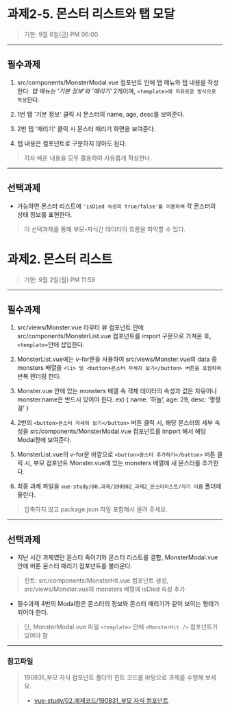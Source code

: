 # 과제2-5. 몬스터 리스트와 탭 모달
>기한: 9월 6일(금) PM 06:00
***
## 필수과제
1. src/components/MonsterModal.vue 컴포넌트 안에 탭 메뉴와 탭 내용을 작성한다. *탭 메뉴는 '기본 정보'와 '때리기'* 2개이며, `<template>에 자유로운 방식으로 작성`한다.

2. 1번 탭 '기본 정보' 클릭 시 몬스터의 name, age, desc를 보여준다.

3. 2번 탭 '때리기' 클릭 시 몬스터 때리기 화면을 보여준다.

4. 탭 내용은 컴포넌트로 구분하지 않아도 된다.
> 각자 배운 내용을 모두 활용하여 자유롭게 작성한다.

***

## 선택과제
- 가능하면 몬스터 리스트에 `'isDied 속성의 true/false'를 이용하여` 각 몬스터의 상태 정보를 표현한다.
> 이 선택과제를 통해 부모-자식간 데이터의 흐름을 파악할 수 있다.


# 과제2. 몬스터 리스트
>기한: 9월 2일(월) PM 11:59
***
## 필수과제
1. src/views/Monster.vue 라우터 뷰 컴포넌트 안에 src/components/MonsterList.vue 컴포넌트를 import 구문으로 가져온 후, `<template>`안에 삽입한다.

2. MonsterList.vue에는 v-for문을 사용하여 src/views/Monster.vue의 data 중 monsters 배열을 `<li> 및 <button>몬스터 자세히 보기</button> 버튼을 포함하여` 반복 렌더링 한다.

3. Monster.vue 안에 있는 monsters 배열 속 객체 데이터의 속성과 값은 자유이나 monster.name은 반드시 있어야 한다. ex) { name: ‘하늘’, age: 29, desc: ‘짱짱걸’ }

4. 2번의 `<button>몬스터 자세히 보기</button>` 버튼 클릭 시, 해당 몬스터의 세부 속성을 src/components/MonsterModal.vue 컴포넌트를 import 해서 해당 Modal창에 보여준다.

5. MonsterList.vue의 v-for문 바깥으로 `<button>몬스터 추가하기</button>` 버튼 클릭 시, 부모 컴포넌트 Monster.vue에 있는 monsters 배열에 새 몬스터를 추가한다.

6. 최종 과제 파일을 `vue-study/00.과제/190902_과제2_몬스터리스트/자기 이름` 폴더에 올린다.
> 압축하지 않고 package.json 파일 포함해서 올려 주세요.

***

## 선택과제
- 지난 시간 과제였던 몬스터 죽이기와 몬스터 리스트를 결합, MonsterModal.vue 안에 버튼 몬스터 때리기 컴포넌트를 불러온다.
> 힌트: src/components/MonsterHit.vue 컴포넌트 생성, src/views/Monster.vue의 monsters 배열에 isDied 속성 추가

- 필수과제 4번의 Modal창은 몬스터의 정보와 몬스터 때리기가 같이 보이는 형태가 되어야 한다.
> 단, MonsterModal.vue 파일 `<template>` 안에 `<MonsterHit />` 컴포넌트가 있어야 함

***

### 참고파일
>190831_부모 자식 컴포넌트 폴더의 힌트 코드를 바탕으로 과제를 수행해 보세요.
>- [vue-study/02.예제코드/190831_부모 자식 컴포넌트](https://bitbucket.org/pubweb_ui/vue-study/src/master/02.%EC%98%88%EC%A0%9C%EC%BD%94%EB%93%9C/190831_%EB%B6%80%EB%AA%A8%20%EC%9E%90%EC%8B%9D%20%EC%BB%B4%ED%8F%AC%EB%84%8C%ED%8A%B8/)
